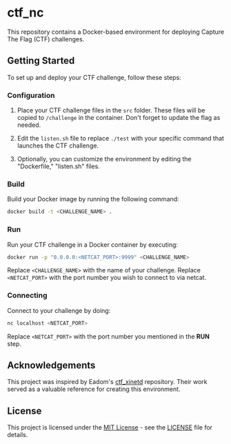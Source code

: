 # ctf_nc

This repository contains a Docker-based environment for deploying Capture The Flag (CTF) challenges.

## Getting Started

To set up and deploy your CTF challenge, follow these steps:

### Configuration

1. Place your CTF challenge files in the `src` folder. These files will be copied to `/challenge` in the container. Don't forget to update the flag as needed.

2. Edit the `listen.sh` file to replace `./test` with your specific command that launches the CTF challenge.

3. Optionally, you can customize the environment by editing the "Dockerfile," "listen.sh" files.

### Build

Build your Docker image by running the following command:

```bash
docker build -t <CHALLENGE_NAME> .
```

### Run

Run your CTF challenge in a Docker container by executing:

```bash
docker run -p "0.0.0.0:<NETCAT_PORT>:9999" <CHALLENGE_NAME>
```

Replace `<CHALLENGE_NAME>` with the name of your challenge.
Replace `<NETCAT_PORT>` with the port number you wish to connect to via netcat.


### Connecting

Connect to your challenge by doing:

```bash
nc localhost <NETCAT_PORT>
```

Replace `<NETCAT_PORT>` with the port number you mentioned in the **RUN** step.

## Acknowledgements

This project was inspired by Eadom's [ctf_xinetd](https://github.com/Eadom/ctf_xinetd) repository. Their work served as a valuable reference for creating this environment.

## License

This project is licensed under the [MIT License](LICENSE) - see the [LICENSE](LICENSE) file for details.
